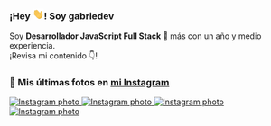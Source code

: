 <h3>¡Hey <img src="https://raw.githubusercontent.com/ABSphreak/ABSphreak/master/gifs/Hi.gif" width="20px" decondig="async">! Soy gabriedev</h3>

<p>Soy <strong>Desarrollador JavaScript Full Stack 🚀</strong> más con un año y medio experiencia.<br />¡Revisa mi contenido 👇!</p>

### 📸 Mis últimas fotos en [mi Instagram](https://instagram.com/gabrie.dev)


<a href='https://instagram.com/p/CtruQitPJU1' target='_blank'>
  <img width='20%' src='https://instagram.flba2-1.fna.fbcdn.net/v/t51.2885-15/354557634_595647665883083_2498794285121939883_n.jpg?stp=dst-jpg_e15_fr_s1080x1080&_nc_ht=instagram.flba2-1.fna.fbcdn.net&_nc_cat=111&_nc_ohc=6zHcsdahse8AX_GEYKo&edm=APU89FABAAAA&ccb=7-5&oh=00_AfBPW4mMcU_sw_4v9OmyyFtrMVeOmZH-NuQpCgd4BCAcuw&oe=64B6C823&_nc_sid=bc0c2c' alt='Instagram photo' />
</a>
<a href='https://instagram.com/p/CtrtZEhvfjK' target='_blank'>
  <img width='20%' src='https://instagram.flba2-1.fna.fbcdn.net/v/t51.2885-15/354566352_1280061536273536_3184760590463359796_n.jpg?stp=dst-jpg_e15&_nc_ht=instagram.flba2-1.fna.fbcdn.net&_nc_cat=104&_nc_ohc=S5GtBNAiWIEAX9DGnHt&edm=APU89FABAAAA&ccb=7-5&oh=00_AfC9-8UPAytY-MGry3x69g9kLPZjeb0S_S9km_ipNr1vOg&oe=64B62D1C&_nc_sid=bc0c2c' alt='Instagram photo' />
</a>
<a href='https://instagram.com/p/CtDUXiGIwfW' target='_blank'>
  <img width='20%' src='https://instagram.flba2-1.fna.fbcdn.net/v/t51.2885-15/350888316_2281662725376540_4082540287140756007_n.jpg?stp=dst-jpg_e15&_nc_ht=instagram.flba2-1.fna.fbcdn.net&_nc_cat=100&_nc_ohc=knHcPkSCw6oAX8iiRcN&edm=APU89FABAAAA&ccb=7-5&oh=00_AfATy96UIWGN-diPvwBhz6uprSvbm3yx8-QlrNTWW292vg&oe=64B6ED58&_nc_sid=bc0c2c' alt='Instagram photo' />
</a>
<a href='https://instagram.com/p/CoTfm_INWyt' target='_blank'>
  <img width='20%' src='https://instagram.flba2-1.fna.fbcdn.net/v/t51.2885-15/321050480_935030397667260_4356312353538439528_n.jpg?stp=dst-jpg_e15&_nc_ht=instagram.flba2-1.fna.fbcdn.net&_nc_cat=100&_nc_ohc=WbyPAjpbI18AX-w1Fn7&edm=APU89FABAAAA&ccb=7-5&oh=00_AfDaPW5McRw1r7vtvRxvMpCs_tSqxqrXZN_eKb58oasdUQ&oe=64B6AF97&_nc_sid=bc0c2c' alt='Instagram photo' />
</a>
